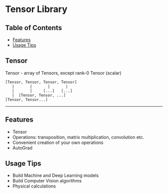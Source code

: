 # Tensor Library

## Table of Contents
- [Features](#features)
- [Usage Tips](#usage-tips)

## Tensor 
Tensor - array of Tensors, except rank-0 Tensor (scalar)
```
[Tensor, Tensor, Tensor, Tensor]  
   |       |       |       |  
   |       |     [...]   [...]  
   |  [Tensor, Tensor, ...]  
[Tensor, Tensor...]  
```
---

## Features
* Tensor
* Operations: transposition, matrix multiplication, convolution etc.
* Convenient creation of your own operations
* AutoGrad

## Usage Tips
* Build Machine and Deep Learning models  
* Build Computer Vision algorithms
* Physical calculations


